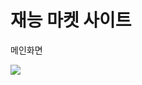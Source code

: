 # 재능 마켓 사이트 

메인화면
<div>
  <img src="https://user-images.githubusercontent.com/57142305/75537903-20f9ff80-5a5b-11ea-8b96-170b112e302f.jpg"></img>
</div>
